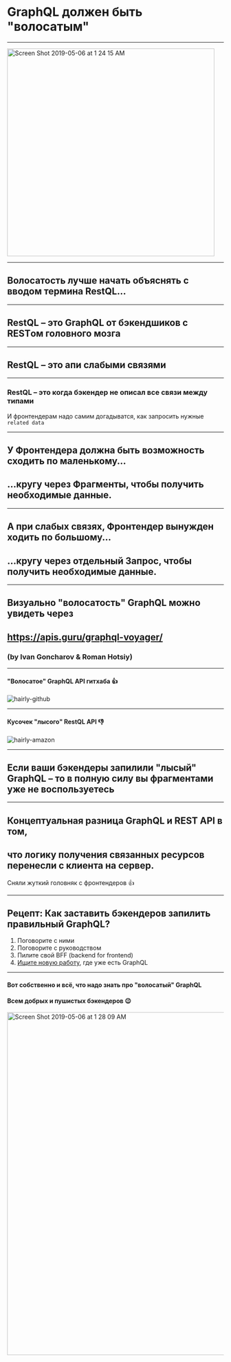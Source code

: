 
# GraphQL должен быть <span class="red">"волосатым"</span>

-----

<a href="https://www.clauspelz.com/"><img width="482"  class="plain" alt="Screen Shot 2019-05-06 at 1 24 15 AM" src="https://user-images.githubusercontent.com/1946920/57199292-26073300-6f9f-11e9-886d-0cd8d84eac16.png"></a>

-----

## Волосатость лучше начать объяснять с вводом термина <span class="red">RestQL</span>...

-----

## <span class="red">RestQL</span> – это GraphQL от бэкендшиков с RESTом головного мозга

-----

## <span class="red">RestQL</span> – это апи слабыми связями

-----

### <span class="red">RestQL</span> – это когда бэкендер не описал все связи между типами

<span>И фронтендерам надо самим догадыватся, как запросить нужные `related data`</span> <!-- .element: class="fragment" -->

-----

## У Фронтендера должна быть возможность <span class="green">сходить по маленькому...</span>

<h2 class="fragment"><span class="green">...кругу</span> через Фрагменты, чтобы получить необходимые данные.</h2>

-----

## А при слабых связях, Фронтендер вынужден <span class="red">ходить по большому...</span>

<h2 class="fragment"><span class="red">...кругу</span> через отдельный Запрос, чтобы получить необходимые данные.</h2>

-----

## Визуально "волосатость" GraphQL можно увидеть через <!-- .element: class="orange" -->

## <https://apis.guru/graphql-voyager/>

### (by Ivan Goncharov & Roman Hotsiy)

-----

#### "Волосатое" GraphQL API гитхаба  👍 <!-- .element: class="green" -->

![hairly-github](https://user-images.githubusercontent.com/1946920/57200267-b0ee2a80-6fab-11e9-9c76-6053abe48ecd.jpg)

-----

#### Кусочек "лысого" RestQL API 👎 <!-- .element: class="red" -->

![hairly-amazon](https://user-images.githubusercontent.com/1946920/57200270-b3e91b00-6fab-11e9-9d65-e6f794ea42f5.jpg) <!-- .element: style="max-width: 600px" -->

-----

## Если ваши бэкендеры запилили <span class="red">"лысый" GraphQL</span> – то в полную силу вы <span class="red">фрагментами уже не воспользуетесь</span>

-----

## Концептуальная разница GraphQL и REST API в том,

## что логику получения связанных ресурсов перенесли с клиента на сервер. <!-- .element: class="fragment green" -->

Сняли жуткий головняк с фронтендеров 👍 <!-- .element: class="fragment" -->

-----

## Рецепт: Как заставить бэкендеров запилить правильный GraphQL? <!-- .element: class="orange" -->

1. <span>Поговорите с ними</span> <!-- .element: class="fragment" -->
2. <span>Поговорите с руководством</span>  <!-- .element: class="fragment" -->
3. <span>Пилите свой BFF (backend for frontend)</span>  <!-- .element: class="fragment" -->
4. <span>[Ищите новую работу](https://graphql.jobs/), где уже есть GraphQL</span> <!-- .element: class="fragment" -->

-----

#### Вот собственно и всё, что надо знать про <span class="red">"волосатый"</span> GraphQL

#### Всем добрых и пушистых бэкендеров 😉 <!-- .element: class="fragment green" -->

<img width="796" class="plain" alt="Screen Shot 2019-05-06 at 1 28 09 AM" src="https://user-images.githubusercontent.com/1946920/57199295-299aba00-6f9f-11e9-9f42-29c9ad6f2993.png">

